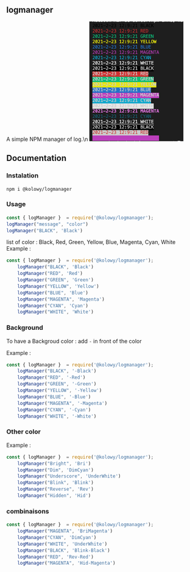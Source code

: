 ## logmanager

A simple NPM manager of log.\n
![Example](./example.png)


## Documentation 

### Instalation

```
npm i @kolowy/logmanager
```

### Usage

```javascript
const { logManager }  = require('@kolowy/logmanager');
logManager("message", "color")
logManager("BLACK", 'Black')
```

list of color : Black, Red, Green, Yellow, Blue, Magenta, Cyan, White
Example : 
```javascript
const { logManager }  = require('@kolowy/logmanager');
    logManager("BLACK", 'Black')
    logManager("RED", 'Red')
    logManager("GREEN", 'Green')
    logManager("YELLOW", 'Yellow')
    logManager("BLUE", 'Blue')
    logManager("MAGENTA", 'Magenta')
    logManager("CYAN", 'Cyan')
    logManager("WHITE", 'White')
```

### Background

To have a Backgroud color : add `-` in front of the color

Example :
```javascript
const { logManager }  = require('@kolowy/logmanager');
    logManager("BLACK", '-Black')
    logManager("RED", '-Red')
    logManager("GREEN", '-Green')
    logManager("YELLOW", '-Yellow')
    logManager("BLUE", '-Blue')
    logManager("MAGENTA", '-Magenta')
    logManager("CYAN", '-Cyan')
    logManager("WHITE", '-White')
```


### Other color

Example :
```javascript
const { logManager }  = require('@kolowy/logmanager');
    logManager("Bright", 'Bri')
    logManager("Dim", 'DimCyan')
    logManager("Underscore", 'UnderWhite')
    logManager("Blink", 'Blink')
    logManager("Reverse", 'Rev')
    logManager("Hidden", 'Hid')
```

### combinaisons

```javascript
const { logManager }  = require('@kolowy/logmanager');
    logManager("MAGENTA", 'BriMagenta')
    logManager("CYAN", 'DimCyan')
    logManager("WHITE", 'UnderWhite')
    logManager("BLACK", 'Blink-Black')
    logManager("RED", 'Rev-Red')
    logManager("MAGENTA", 'Hid-Magenta')
```
